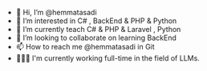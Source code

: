 - 👋 Hi, I’m @hemmatasadi
- 👀 I’m interested in C# , BackEnd & PHP & Python
- 🌱 I’m currently teach C# & PHP & Laravel , Python 
- 💞️ I’m looking to collaborate on learning BackEnd 
- 📫 How to reach me @hemmatasadi in Git
- 👨🏻‍💻 I'm currently working full-time in the field of LLMs.

<!---
hemmatasadi/hemmatasadi is a ✨ special ✨ repository because its `README.md` (this file) appears on your GitHub profile.
You can click the Preview link to take a look at your changes.
--->
